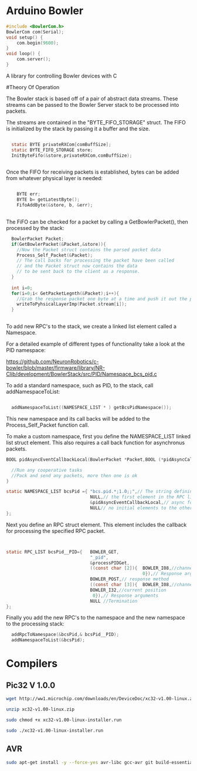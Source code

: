 Arduino Bowler
========
```C
#include <BowlerCom.h>
BowlerCom com(Serial);
void setup() {
  	com.begin(9600);
}
void loop() {
  	com.server();
}

```
A library for controlling Bowler devices with C

#Theory Of Operation

The Bowler stack is based off of a pair of abstract data streams. These streams can be passed to the Bowler Server stack to be processed into packets. 

The streams are contained in the "BYTE_FIFO_STORAGE" struct. The FIFO is initialized by the stack by passing it a buffer and the size. 

```C

  static BYTE privateRXCom[comBuffSize];
  static BYTE_FIFO_STORAGE store;
  InitByteFifo(&store,privateRXCom,comBuffSize);
  
```

Once the FIFO for receiving packets is established, bytes can be added from whatever physical layer is needed:

```C

  	BYTE err;
  	BYTE b= getLatestByte();
  	FifoAddByte(&store, b, &err);
  	
```

The FiFO can be checked for a packet by calling a GetBowlerPacket(), then processed by the stack:

```C
  BowlerPacket Packet;
  if(GetBowlerPacket(&Packet,&store)){
    //Now the Packet struct contains the parsed packet data
    Process_Self_Packet(&Packet);
    // The call backs for processing the packet have been called 
    // and the Packet struct now contains the data 
    // to be sent back to the client as a response. 
  }
  
  int i=0;
  for(i=0;i< GetPacketLegnth(&Packet);i++){
    //Grab the response packet one byte at a time and push it out the physical layer
    writeToPyhsicalLayerImp(Packet.stream[i]);
  }
  
```

To add new RPC's to the stack, we create a linked list element called a Namespace. 

For a detailed example of different types of functionality take a look at the PID namespace:

https://github.com/NeuronRobotics/c-bowler/blob/master/firmware/library/NR-Clib/development/BowlerStack/src/PID/Namespace_bcs_pid.c

To add a standard namespace, such as PID, to the stack, call addNamespaceToList:

```C

  addNamespaceToList((NAMESPACE_LIST * ) getBcsPidNamespace());
```

This new namespace and its call backs will be added to the Process_Self_Packet function call. 

To make a custom namespace, first you define the NAMESPACE_LIST linked list struct element. This also requires a call back function for asynchronus packets.


```C
BOOL pidAsyncEventCallbackLocal(BowlerPacket *Packet,BOOL (*pidAsyncCallbackPtr)(BowlerPacket *Packet)){

  //Run any cooperative tasks
  //Pack and send any packets, more then one is ok
}

static NAMESPACE_LIST bcsPid ={	"bcs.pid.*;1.0;;",// The string defining the namespace
                                NULL,// the first element in the RPC list
                                &pidAsyncEventCallbackLocal,// async for this namespace
                                NULL// no initial elements to the other namesapce field.
};

```

Next you define an RPC struct element. This element includes the callback for processing the specified RPC packet. 

```C


static RPC_LIST bcsPid__PID={	BOWLER_GET,
                                "_pid",
                                &processPIDGet,
                                ((const char [2]){	BOWLER_I08,//channel
                                                    0}),// Response arguments
                                BOWLER_POST,// response method
                                ((const char [3]){	BOWLER_I08,//channel
                                BOWLER_I32,//current position
                                 0}),// Response arguments
                                NULL //Termination
};

```

Finally you add the new RPC's to the namespace and the new namespace to the processing stack:

```C
  addRpcToNamespace(&bcsPid,& bcsPid__PID);
  addNamespaceToList(&bcsPid);

```


# Compilers

## Pic32 V 1.0.0
```bash
wget http://ww1.microchip.com/downloads/en/DeviceDoc/xc32-v1.00-linux.zip

unzip xc32-v1.00-linux.zip

sudo chmod +x xc32-v1.00-linux-installer.run

sudo ./xc32-v1.00-linux-installer.run
```

## AVR
```bash
sudo apt-get install -y --force-yes avr-libc gcc-avr git build-essential
```
